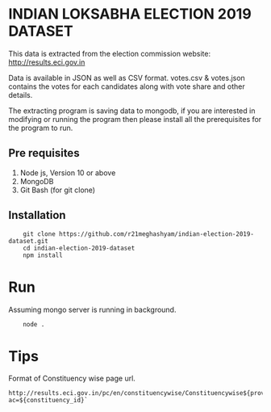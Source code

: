 # INDIAN LOKSABHA ELECTION 2019 DATASET

This data is extracted from the election commission website: http://results.eci.gov.in

Data is available in JSON as well as CSV format. votes.csv & votes.json contains the votes for each candidates along with vote share and other details.

The extracting program is saving data to mongodb, if you are interested in modifying or running the program then please install all the prerequisites for the program to run.

## Pre requisites
1. Node js, Version 10 or above
2. MongoDB
3. Git Bash (for git clone)

## Installation
```
    git clone https://github.com/r21meghashyam/indian-election-2019-dataset.git
    cd indian-election-2019-dataset
    npm install
```

# Run
Assuming mongo server is running in background.
```
    node .
```

# Tips
Format of Constituency wise page url.
```
http://results.eci.gov.in/pc/en/constituencywise/Constituencywise${province_id}${constituency_id}.htm?ac=${constituency_id}`
```
